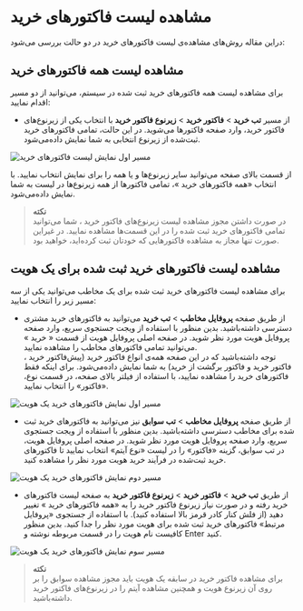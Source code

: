 # مشاهده لیست  فاکتورهای خرید
دراین مقاله روش‌های مشاهده‌ی لیست فاکتورهای خرید در دو حالت بررسی می‌شود:<br>

## مشاهده لیست همه فاکتورهای خرید
برای مشاهده لیست همه فاکتورهای خرید ثبت شده در سیستم، می‌توانید از دو مسیر اقدام نمایید:<br>

- از مسیر **تب خرید** > **فاکتور خرید** > **زیرنوع فاکتور خرید** با انتخاب یکی از زیرنوع‌های فاکتور خرید، وارد صفحه فاکتورها می‌شوید. در این حالت، تمامی فاکتورهای خرید ثبت‌شده از زیرنوع انتخابی به شما نمایش داده‌می‌شود.<br>

![مسیر اول نمایش لیست فاکتورهای خرید](./Images/)

از قسمت بالای صفحه می‌توانید سایر زیرنوع‌ها و یا همه را برای نمایش انتخاب نمایید. با انتخاب «همه فاکتورهای خرید »، تمامی فاکتورها از همه زیرنوع‌ها در لیست به شما نمایش داده‌می‌شود.<br>

> **نکته**<br>
> در صورت داشتن مجوز مشاهده لیست زیرنوع‌های فاکتور خرید ، شما می‌توانید تمامی فاکتورهای خرید ثبت شده را در این قسمت‌ها مشاهده نمایید. در غیراین صورت تنها مجاز به مشاهده فاکتورهایی که خودتان ثبت کرده‌اید، خواهید بود.<br>

## مشاهده لیست فاکتورهای خرید ثبت شده برای یک هویت
برای مشاهده لیست فاکتورهای خرید ثبت شده برای یک مخاطب می‌توانید یکی از سه مسیر زیر را انتخاب نمایید:<br>

- از طریق صفحه **پروفایل مخاطب** > **تب خرید** می‌توانید به فاکتورهای خرید مشتری دسترسی داشته‌باشید. بدین منظور با استفاده از ویجت جستجوی سریع، وارد صفحه پروفایل هویت مورد نظر شوید. در صفحه اصلی پروفایل هویت از قسمت « خرید » می‌توانید تمامی فاکتورهای مخاطب را مشاهده نمایید. <br>
توجه داشته‌باشید که در این صفحه همه‌ی انواع فاکتور خرید (پیش‌فاکتور خرید ، فاکتور خرید و فاکتور برگشت از خرید) به شما نمایش داده‌می‌شود. برای اینکه فقط فاکتورهای خرید را مشاهده نمایید، با استفاده از فیلتر بالای صفحه، در قسمت نوع، «فاکتور» را انتخاب نمایید.<br>

![مسیر اول نمایش فاکتورهای خرید یک هویت](./Images/)

- از طریق صفحه **پروفایل مخاطب** > **تب سوابق** نیز می‌توانید به فاکتورهای خرید ثبت شده برای مخاطب دسترسی داشته‌باشید. بدین منظور با استفاده از ویجت جستجوی سریع، وارد صفحه پروفایل هویت مورد نظر شوید. در صفحه اصلی پروفایل هویت، در تب سوابق، گزینه «فاکتور» را در لیست «نوع آیتم» انتخاب نمایید تا فاکتورهای خرید ثبت‌شده در فرآیند خرید هویت مورد نظر را مشاهده کنید.<br>

![مسیر دوم نمایش فاکتورهای خرید یک هویت ](./Images/)

- از طریق **تب خرید** > **فاکتور خرید** > **زیرنوع فاکتور خرید** به صفحه لیست فاکتورهای خرید رفته و در صورت نیاز زیرنوع فاکتور خرید را به «همه فاکتورهای خرید » تغییر دهید (از فلش کنار کادر قرمز بالا استفاده کنید). با استفاده از جستجوی «پروفایل مرتبط» فاکتورهای خرید ثبت شده برای هویت مورد نظر را جدا کنید. بدین منظور کافیست نام هویت را در  قسمت مربوطه نوشته و Enter کنید.<br>

![مسیر سوم نمایش فاکتورهای خرید یک هویت](./Images/)

> **نکته**<br>
> برای مشاهده فاکتور خرید در سابقه یک هویت باید مجوز مشاهده سوابق را بر روی آن زیرنوع هویت و همچنین مشاهده آیتم را در زیرنوع‌های فاکتور خرید داشته‌باشید. <br>